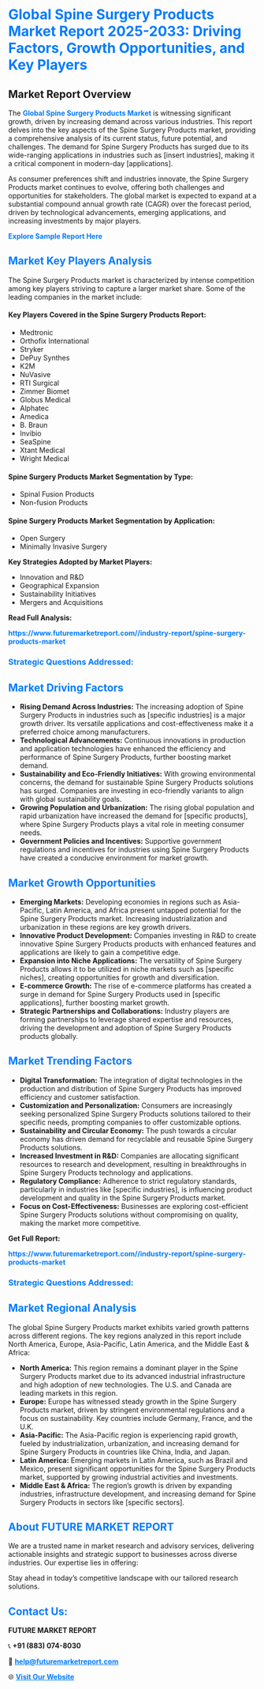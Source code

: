 <h1 style="color: #007BFF;">Global Spine Surgery Products Market Report 2025-2033: Driving Factors, Growth Opportunities, and Key Players</h1>

<section id="overview">
<h2>Market Report Overview</h2>
<p>The <a href="https://www.futuremarketreport.com//industry-report/spine-surgery-products-market" style="color: #007BFF; text-decoration: none;"><strong>Global Spine Surgery Products Market</strong></a> is witnessing significant growth, driven by increasing demand across various industries. This report delves into the key aspects of the Spine Surgery Products market, providing a comprehensive analysis of its current status, future potential, and challenges. The demand for Spine Surgery Products has surged due to its wide-ranging applications in industries such as [insert industries], making it a critical component in modern-day [applications].</p>
<p>As consumer preferences shift and industries innovate, the Spine Surgery Products market continues to evolve, offering both challenges and opportunities for stakeholders. The global market is expected to expand at a substantial compound annual growth rate (CAGR) over the forecast period, driven by technological advancements, emerging applications, and increasing investments by major players.</p>
</section>

<section id="overview">
<p><a href="https://www.futuremarketreport.com//request-sample/reportId=80121" style="color: #007BFF; text-decoration: none;"><strong>Explore Sample Report Here</strong></a></p>
</section>

<section id="key-players">
<h2 style="color: #007BFF;">Market Key Players Analysis</h2>
<p>The Spine Surgery Products market is characterized by intense competition among key players striving to capture a larger market share. Some of the leading companies in the market include:</p>
<h4>Key Players Covered in the Spine Surgery Products Report:</h4>
<ul><li>Medtronic</li><li>Orthofix International</li><li>Stryker</li><li>DePuy Synthes</li><li>K2M</li><li>NuVasive</li><li>RTI Surgical</li><li>Zimmer Biomet</li><li>Globus Medical</li><li>Alphatec</li><li>Amedica</li><li>B. Braun</li><li>Invibio</li><li>SeaSpine</li><li>Xtant Medical</li><li>Wright Medical</li></ul>
<h4>Spine Surgery Products Market Segmentation by Type:</h4>
<ul><li>Spinal Fusion Products</li><li>Non-fusion Products</li></ul>

<h4>Spine Surgery Products Market Segmentation by Application:</h4>
<ul><li>Open Surgery</li><li>Minimally Invasive Surgery</li></ul>
<p><strong>Key Strategies Adopted by Market Players:</strong></p>
<ul>
<li>Innovation and R&D</li>
<li>Geographical Expansion</li>
<li>Sustainability Initiatives</li>
<li>Mergers and Acquisitions</li>
</ul>
</section>

<section>
<p><strong>Read Full Analysis: </strong></p><a href="https://www.futuremarketreport.com//industry-report/spine-surgery-products-market" style="color: #007BFF; text-decoration: none;"><strong>https://www.futuremarketreport.com//industry-report/spine-surgery-products-market</strong></a>
<h3 style="color: #007BFF;">Strategic Questions Addressed:</h3>
</section>

<section id="driving-factors">
<h2 style="color: #007BFF;">Market Driving Factors</h2>
<ul>
<li><strong>Rising Demand Across Industries:</strong> The increasing adoption of Spine Surgery Products in industries such as [specific industries] is a major growth driver. Its versatile applications and cost-effectiveness make it a preferred choice among manufacturers.</li>
<li><strong>Technological Advancements:</strong> Continuous innovations in production and application technologies have enhanced the efficiency and performance of Spine Surgery Products, further boosting market demand.</li>
<li><strong>Sustainability and Eco-Friendly Initiatives:</strong> With growing environmental concerns, the demand for sustainable Spine Surgery Products solutions has surged. Companies are investing in eco-friendly variants to align with global sustainability goals.</li>
<li><strong>Growing Population and Urbanization:</strong> The rising global population and rapid urbanization have increased the demand for [specific products], where Spine Surgery Products plays a vital role in meeting consumer needs.</li>
<li><strong>Government Policies and Incentives:</strong> Supportive government regulations and incentives for industries using Spine Surgery Products have created a conducive environment for market growth.</li>
</ul>
</section>

<section id="growth-opportunities">
<h2 style="color: #007BFF;">Market Growth Opportunities</h2>
<ul>
<li><strong>Emerging Markets:</strong> Developing economies in regions such as Asia-Pacific, Latin America, and Africa present untapped potential for the Spine Surgery Products market. Increasing industrialization and urbanization in these regions are key growth drivers.</li>
<li><strong>Innovative Product Development:</strong> Companies investing in R&D to create innovative Spine Surgery Products products with enhanced features and applications are likely to gain a competitive edge.</li>
<li><strong>Expansion into Niche Applications:</strong> The versatility of Spine Surgery Products allows it to be utilized in niche markets such as [specific niches], creating opportunities for growth and diversification.</li>
<li><strong>E-commerce Growth:</strong> The rise of e-commerce platforms has created a surge in demand for Spine Surgery Products used in [specific applications], further boosting market growth.</li>
<li><strong>Strategic Partnerships and Collaborations:</strong> Industry players are forming partnerships to leverage shared expertise and resources, driving the development and adoption of Spine Surgery Products products globally.</li>
</ul>
</section>

<section id="trending-factors">
<h2 style="color: #007BFF;">Market Trending Factors</h2>
<ul>
<li><strong>Digital Transformation:</strong> The integration of digital technologies in the production and distribution of Spine Surgery Products has improved efficiency and customer satisfaction.</li>
<li><strong>Customization and Personalization:</strong> Consumers are increasingly seeking personalized Spine Surgery Products solutions tailored to their specific needs, prompting companies to offer customizable options.</li>
<li><strong>Sustainability and Circular Economy:</strong> The push towards a circular economy has driven demand for recyclable and reusable Spine Surgery Products solutions.</li>
<li><strong>Increased Investment in R&D:</strong> Companies are allocating significant resources to research and development, resulting in breakthroughs in Spine Surgery Products technology and applications.</li>
<li><strong>Regulatory Compliance:</strong> Adherence to strict regulatory standards, particularly in industries like [specific industries], is influencing product development and quality in the Spine Surgery Products market.</li>
<li><strong>Focus on Cost-Effectiveness:</strong> Businesses are exploring cost-efficient Spine Surgery Products solutions without compromising on quality, making the market more competitive.</li>
</ul>
</section>

<section>
<p><strong>Get Full Report: </strong></p><a href="https://www.futuremarketreport.com//industry-report/spine-surgery-products-market" style="color: #007BFF; text-decoration: none;"><strong>https://www.futuremarketreport.com//industry-report/spine-surgery-products-market</strong></a>
<h3 style="color: #007BFF;">Strategic Questions Addressed:</h3>
</section>


<section id="regional-analysis">
<h2 style="color: #007BFF;">Market Regional Analysis</h2>
<p>The global Spine Surgery Products market exhibits varied growth patterns across different regions. The key regions analyzed in this report include North America, Europe, Asia-Pacific, Latin America, and the Middle East & Africa:</p>
<ul>
<li><strong>North America:</strong> This region remains a dominant player in the Spine Surgery Products market due to its advanced industrial infrastructure and high adoption of new technologies. The U.S. and Canada are leading markets in this region.</li>
<li><strong>Europe:</strong> Europe has witnessed steady growth in the Spine Surgery Products market, driven by stringent environmental regulations and a focus on sustainability. Key countries include Germany, France, and the U.K.</li>
<li><strong>Asia-Pacific:</strong> The Asia-Pacific region is experiencing rapid growth, fueled by industrialization, urbanization, and increasing demand for Spine Surgery Products in countries like China, India, and Japan.</li>
<li><strong>Latin America:</strong> Emerging markets in Latin America, such as Brazil and Mexico, present significant opportunities for the Spine Surgery Products market, supported by growing industrial activities and investments.</li>
<li><strong>Middle East & Africa:</strong> The region’s growth is driven by expanding industries, infrastructure development, and increasing demand for Spine Surgery Products in sectors like [specific sectors].</li>
</ul>
</section>

<footer>
<h2 style="color: #007BFF;">About FUTURE MARKET REPORT</h2>
<p>We are a trusted name in market research and advisory services, delivering actionable insights and strategic support to businesses across diverse industries. Our expertise lies in offering:</p>

<p>Stay ahead in today’s competitive landscape with our tailored research solutions.</p>

<h2 style="color: #007BFF;">Contact Us:</h2>
<p><strong>FUTURE MARKET REPORT</strong></p>
<p>📞 <strong>+91 (883) 074-8030</strong></p>
<p>📧 <strong><a href="mailto:help@futuremarketreport.com" style="color: #007BFF;">help@futuremarketreport.com</a></strong></p>
<p>🌐 <strong><a href="https://www.futuremarketreport.com/" style="color: #007BFF;">Visit Our Website</a></strong></p>
</footer>